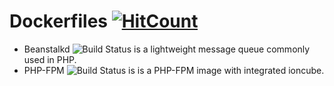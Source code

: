 # Dockerfiles [![HitCount](https://hits.dwyl.com/naiba/Dockerfiles.svg)](https://hits.dwyl.com/naiba/Dockerfiles)

- Beanstalkd ![Build Status](https://github.com/naiba/Dockerfiles/workflows/beanstalkd/badge.svg) is a lightweight message queue commonly used in PHP.
- PHP-FPM ![Build Status](https://github.com/naiba/Dockerfiles/workflows/php-fpm/badge.svg) is is a PHP-FPM image with integrated ioncube.